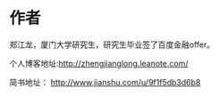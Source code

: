 # 作者
郑江龙，厦门大学研究生，研究生毕业签了百度金融offer。 

个人博客地址:http://zhengjianglong.leanote.com/

简书地址： http://www.jianshu.com/u/9f1f5db3d6b8
